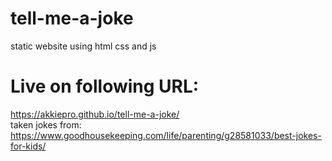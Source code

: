 # tell-me-a-joke
static website using html css and js
# Live on following URL:
https://akkiepro.github.io/tell-me-a-joke/<br>
taken jokes from: https://www.goodhousekeeping.com/life/parenting/g28581033/best-jokes-for-kids/
